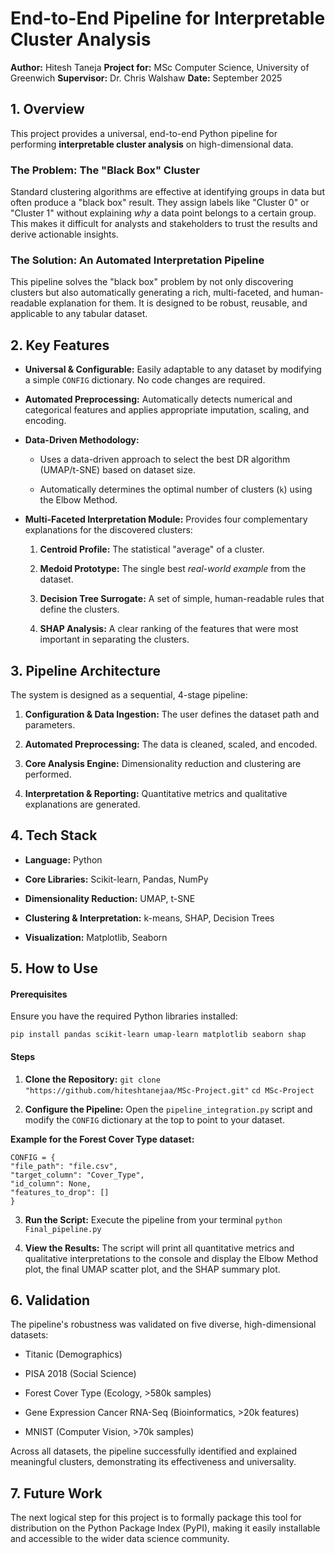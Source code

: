 # End-to-End Pipeline for Interpretable Cluster Analysis

**Author:** Hitesh Taneja
**Project for:** MSc Computer Science, University of Greenwich
**Supervisor:** Dr. Chris Walshaw
**Date:** September 2025

## 1. Overview

This project provides a universal, end-to-end Python pipeline for performing **interpretable cluster analysis** on high-dimensional data.

### The Problem: The "Black Box" Cluster

Standard clustering algorithms are effective at identifying groups in data but often produce a "black box" result. They assign labels like "Cluster 0" or "Cluster 1" without explaining *why* a data point belongs to a certain group. This makes it difficult for analysts and stakeholders to trust the results and derive actionable insights.

### The Solution: An Automated Interpretation Pipeline

This pipeline solves the "black box" problem by not only discovering clusters but also automatically generating a rich, multi-faceted, and human-readable explanation for them. It is designed to be robust, reusable, and applicable to any tabular dataset.

## 2. Key Features

* **Universal & Configurable:** Easily adaptable to any dataset by modifying a simple `CONFIG` dictionary. No code changes are required.

* **Automated Preprocessing:** Automatically detects numerical and categorical features and applies appropriate imputation, scaling, and encoding.

* **Data-Driven Methodology:**

  * Uses a data-driven approach to select the best DR algorithm (UMAP/t-SNE) based on dataset size.

  * Automatically determines the optimal number of clusters (`k`) using the Elbow Method.

* **Multi-Faceted Interpretation Module:** Provides four complementary explanations for the discovered clusters:

  1. **Centroid Profile:** The statistical "average" of a cluster.

  2. **Medoid Prototype:** The single best *real-world example* from the dataset.

  3. **Decision Tree Surrogate:** A set of simple, human-readable rules that define the clusters.

  4. **SHAP Analysis:** A clear ranking of the features that were most important in separating the clusters.

## 3. Pipeline Architecture

The system is designed as a sequential, 4-stage pipeline:

1. **Configuration & Data Ingestion:** The user defines the dataset path and parameters.

2. **Automated Preprocessing:** The data is cleaned, scaled, and encoded.

3. **Core Analysis Engine:** Dimensionality reduction and clustering are performed.

4. **Interpretation & Reporting:** Quantitative metrics and qualitative explanations are generated.

## 4. Tech Stack

* **Language:** Python

* **Core Libraries:** Scikit-learn, Pandas, NumPy

* **Dimensionality Reduction:** UMAP, t-SNE

* **Clustering & Interpretation:** k-means, SHAP, Decision Trees

* **Visualization:** Matplotlib, Seaborn

## 5. How to Use

#### Prerequisites

Ensure you have the required Python libraries installed:

```pip install pandas scikit-learn umap-learn matplotlib seaborn shap```

#### Steps

1. **Clone the Repository:**
   `git clone "https://github.com/hiteshtanejaa/MSc-Project.git"`
   `cd MSc-Project`
   
2. **Configure the Pipeline:**
Open the `pipeline_integration.py` script and modify the `CONFIG` dictionary at the top to point to your dataset.

**Example for the Forest Cover Type dataset:**

```
CONFIG = {
"file_path": "file.csv",
"target_column": "Cover_Type",
"id_column": None,
"features_to_drop": []
}
```

3. **Run the Script:**
Execute the pipeline from your terminal
`python Final_pipeline.py`

4. **View the Results:**
The script will print all quantitative metrics and qualitative interpretations to the console and display the Elbow Method plot, the final UMAP scatter plot, and the SHAP summary plot.

## 6. Validation

The pipeline's robustness was validated on five diverse, high-dimensional datasets:

* Titanic (Demographics)

* PISA 2018 (Social Science)

* Forest Cover Type (Ecology, >580k samples)

* Gene Expression Cancer RNA-Seq (Bioinformatics, >20k features)

* MNIST (Computer Vision, >70k samples)

Across all datasets, the pipeline successfully identified and explained meaningful clusters, demonstrating its effectiveness and universality.

## 7. Future Work

The next logical step for this project is to formally package this tool for distribution on the Python Package Index (PyPI), making it easily installable and accessible to the wider data science community.

